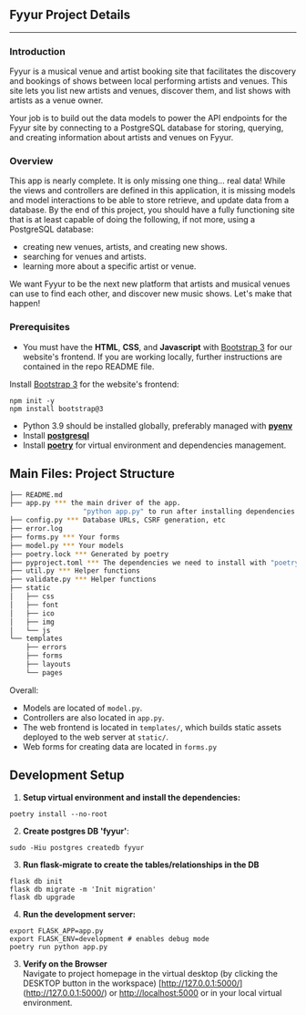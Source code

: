## Fyyur Project Details

-----

### Introduction

Fyyur is a musical venue and artist booking site that facilitates the discovery and bookings of shows between local performing artists and venues. This site lets you list new artists and venues, discover them, and list shows with artists as a venue owner.

Your job is to build out the data models to power the API endpoints for the Fyyur site by connecting to a PostgreSQL database for storing, querying, and creating information about artists and venues on Fyyur.

### Overview

This app is nearly complete. It is only missing one thing… real data! While the views and controllers are defined in this application, it is missing models and model interactions to be able to store retrieve, and update data from a database. By the end of this project, you should have a fully functioning site that is at least capable of doing the following, if not more, using a PostgreSQL database:

* creating new venues, artists, and creating new shows.
* searching for venues and artists.
* learning more about a specific artist or venue.

We want Fyyur to be the next new platform that artists and musical venues can use to find each other, and discover new music shows. Let's make that happen!

### Prerequisites
- You must have the **HTML**, **CSS**, and **Javascript** with [Bootstrap 3](https://getbootstrap.com/docs/3.4/customize/) for our website's frontend. If you are working locally, further instructions are contained in the repo README file.

Install [Bootstrap 3](https://getbootstrap.com/docs/3.3/getting-started/) for the website's frontend:
```
npm init -y
npm install bootstrap@3
```
- Python 3.9 should be installed globally, preferably managed with [**pyenv**](https://github.com/pyenv/pyenv)
- Install [**postgresql**](https://www.postgresql.org/download/)
- Install [**poetry**](https://python-poetry.org/docs/) for virtual environment and dependencies management. 

## Main Files: Project Structure

  ```sh
  ├── README.md
  ├── app.py *** the main driver of the app.
                    "python app.py" to run after installing dependencies
  ├── config.py *** Database URLs, CSRF generation, etc
  ├── error.log
  ├── forms.py *** Your forms
  ├── model.py *** Your models
  ├── poetry.lock *** Generated by poetry
  ├── pyproject.toml *** The dependencies we need to install with "poetry install --no-root"
  ├── util.py *** Helper functions
  ├── validate.py *** Helper functions
  ├── static
  │   ├── css 
  │   ├── font
  │   ├── ico
  │   ├── img
  │   └── js
  └── templates
      ├── errors
      ├── forms
      ├── layouts
      └── pages
  ```

Overall:
* Models are located of `model.py`.
* Controllers are also located in `app.py`.
* The web frontend is located in `templates/`, which builds static assets deployed to the web server at `static/`.
* Web forms for creating data are located in `forms.py`

## Development Setup
1. **Setup virtual environment and install the dependencies:**
```
poetry install --no-root
```
2. **Create postgres DB 'fyyur'**:
```
sudo -Hiu postgres createdb fyyur
```
3. **Run flask-migrate to create the tables/relationships in the DB**
```
flask db init
flask db migrate -m 'Init migration'
flask db upgrade
```

4. **Run the development server:**
```
export FLASK_APP=app.py
export FLASK_ENV=development # enables debug mode
poetry run python app.py
```

3. **Verify on the Browser**<br>
Navigate to project homepage in the virtual desktop (by clicking the DESKTOP button in the workspace) [http://127.0.0.1:5000/] (http://127.0.0.1:5000/) or [http://localhost:5000](http://localhost:5000) or in your local virtual environment. 
